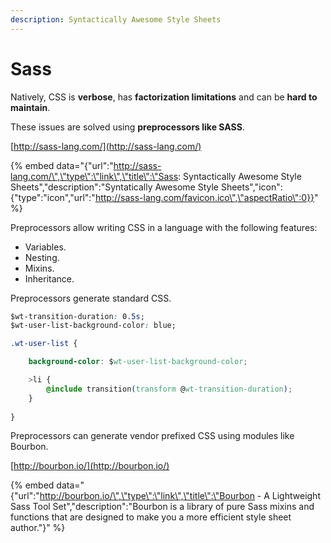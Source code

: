 ```yaml
---
description: Syntactically Awesome Style Sheets
---
```


# Sass

Natively, CSS is **verbose**, has **factorization limitations** and can be **hard to maintain**.

These issues are solved using **preprocessors like SASS**.

[http://sass-lang.com/](http://sass-lang.com/)

{% embed data="{\"url\":\"http://sass-lang.com/\",\"type\":\"link\",\"title\":\"Sass: Syntactically Awesome Style Sheets\",\"description\":\"Syntatically Awesome Style Sheets\",\"icon\":{\"type\":\"icon\",\"url\":\"http://sass-lang.com/favicon.ico\",\"aspectRatio\":0}}" %}

Preprocessors allow writing CSS in a language with the following features:

* Variables.
* Nesting.
* Mixins.
* Inheritance.

Preprocessors generate standard CSS.

```css
$wt-transition-duration: 0.5s;
$wt-user-list-background-color: blue;

.wt-user-list {

    background-color: $wt-user-list-background-color;

    >li {
        @include transition(transform @wt-transition-duration);
    }
        
}
```

Preprocessors can generate vendor prefixed CSS using modules like Bourbon.

​[http://bourbon.io/](http://bourbon.io/)

{% embed data="{\"url\":\"http://bourbon.io/\",\"type\":\"link\",\"title\":\"Bourbon - A Lightweight Sass Tool Set\",\"description\":\"Bourbon is a library of pure Sass mixins and functions that are designed to make you a more efficient style sheet author.\"}" %}



